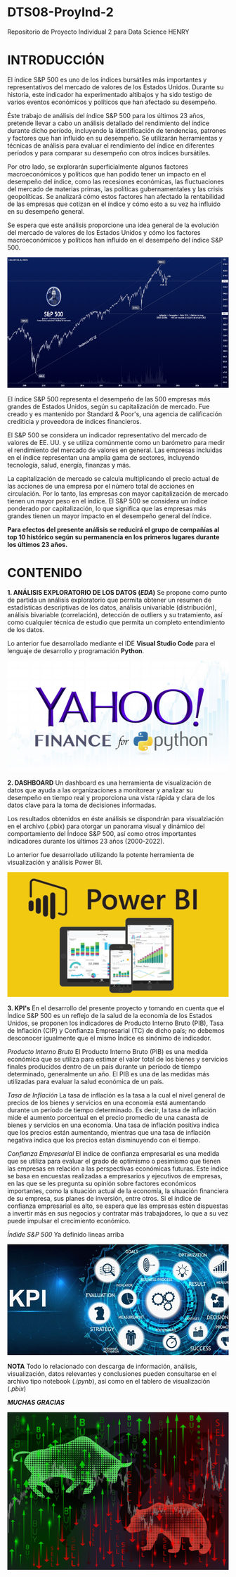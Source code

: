 # DTS08-ProyInd-2
Repositorio de Proyecto Individual 2 para Data Science HENRY

# INTRODUCCIÓN
El índice S&P 500 es uno de los índices bursátiles más importantes y representativos del mercado de valores de los Estados Unidos. Durante su historia, este indicador ha experimentado altibajos y ha sido testigo de varios eventos económicos y políticos que han afectado su desempeño.

Éste trabajo de análisis del índice S&P 500 para los últimos 23 años, pretende llevar a cabo un análisis detallado del rendimiento del índice durante dicho período, incluyendo la identificación de tendencias, patrones y factores que han influido en su desempeño. Se utilizarán herramientas y técnicas de análisis para evaluar el rendimiento del índice en diferentes períodos y para comparar su desempeño con otros índices bursátiles.

Por otro lado, se explorarán superficialmente algunos factores macroeconómicos y políticos que han podido tener un impacto en el desempeño del índice, como las recesiones económicas, las fluctuaciones del mercado de materias primas, las políticas gubernamentales y las crisis geopolíticas. Se analizará cómo estos factores han afectado la rentabilidad de las empresas que cotizan en el índice y cómo esto a su vez ha influido en su desempeño general.

Se espera que este análisis proporcione una idea general de la evolución del mercado de valores de los Estados Unidos y cómo los factores macroeconómicos y políticos han influido en el desempeño del índice S&P 500.

![](https://github.com/hoyped/DTS08-ProyInd-2/blob/main/_src/S&P500.png)

El índice S&P 500 representa el desempeño de las 500 empresas más grandes de Estados Unidos, según su capitalización de mercado. Fue creado y es mantenido por Standard & Poor's, una agencia de calificación crediticia y proveedora de índices financieros.

El S&P 500 se considera un indicador representativo del mercado de valores de EE. UU. y se utiliza comúnmente como un barómetro para medir el rendimiento del mercado de valores en general. Las empresas incluidas en el índice representan una amplia gama de sectores, incluyendo tecnología, salud, energía, finanzas y más.

La capitalización de mercado se calcula multiplicando el precio actual de las acciones de una empresa por el número total de acciones en circulación. Por lo tanto, las empresas con mayor capitalización de mercado tienen un mayor peso en el índice. El S&P 500 se considera un índice ponderado por capitalización, lo que significa que las empresas más grandes tienen un mayor impacto en el desempeño general del índice.

**Para efectos del presente análisis se reducirá el grupo de compañías al top 10 histórico según su permanencia en los primeros lugares durante los últimos 23 años.**

# CONTENIDO

**1. ANÁLISIS EXPLORATORIO DE LOS DATOS (*EDA*)**
Se propone como punto de partida un análisis exploratorio que permita obtener un resumen de estadísticas descriptivas de los datos, análisis univariable (distribución), análisis bivariable (correlación), detección de outliers y su tratamiento, así como cualquier técnica de estudio que permita un completo entendimiento de los datos.

Lo anterior fue desarrollado mediante el IDE **Visual Studio Code** para el lenguaje de desarrollo y programación **Python**.

![](https://github.com/hoyped/DTS08-ProyInd-2/blob/main/_src/yahooFinanceAPI.jpg)

**2. DASHBOARD**
Un dashboard es una herramienta de visualización de datos que ayuda a las organizaciones a monitorear y analizar su desempeño en tiempo real y proporciona una vista rápida y clara de los datos clave para la toma de decisiones informadas.

Los resultados obtenidos en éste análisis se dispondrán para visualziación en el archivo (.pbix) para otorgar un panorama visual y dinámico del comportamiento del Índoce S&P 500, así como otros importantes indicadores durante los últimos 23 años (2000-2022).

Lo anterior fue desarrollado utilizando la potente herramienta de visualización y análisis Power BI.

![](https://github.com/hoyped/DTS08-ProyInd-2/blob/main/_src/Power-BI.png)

**3. KPI's**
En el desarrollo del presente proyecto y tomando en cuenta que el Índice S&P 500 es un reflejo de la salud de la economía de los Estados Unidos, se proponen los indicadores de Producto Interno Bruto (PIB), Tasa de Inflación (CIP) y Confianza Empresarial (TC) de dicho país; no debemos desconocer igualmente que el mismo Índice es sinónimo de indicador.

*Producto Interno Bruto*
El Producto Interno Bruto (PIB) es una medida económica que se utiliza para estimar el valor total de los bienes y servicios finales producidos dentro de un país durante un período de tiempo determinado, generalmente un año. El PIB es una de las medidas más utilizadas para evaluar la salud económica de un país.

*Tasa de Inflación*
La tasa de inflación es la tasa a la cual el nivel general de precios de los bienes y servicios en una economía está aumentando durante un período de tiempo determinado. Es decir, la tasa de inflación mide el aumento porcentual en el precio promedio de una canasta de bienes y servicios en una economía. Una tasa de inflación positiva indica que los precios están aumentando, mientras que una tasa de inflación negativa indica que los precios están disminuyendo con el tiempo.

*Confianza Empresarial*
El índice de confianza empresarial es una medida que se utiliza para evaluar el grado de optimismo o pesimismo que tienen las empresas en relación a las perspectivas económicas futuras. Este índice se basa en encuestas realizadas a empresarios y ejecutivos de empresas, en las que se les pregunta su opinión sobre factores económicos importantes, como la situación actual de la economía, la situación financiera de su empresa, sus planes de inversión, entre otros. Si el índice de confianza empresarial es alto, se espera que las empresas estén dispuestas a invertir más en sus negocios y contratar más trabajadores, lo que a su vez puede impulsar el crecimiento económico.

*Índide S&P 500*
Ya definido lineas arriba

![](https://github.com/hoyped/DTS08-ProyInd-2/blob/main/_src/KPI.jpg)

**NOTA**
Todo lo relacionado con descarga de información, análisis, visualización, datos relevantes y conclusiones pueden consultarse en el archivo tipo notebook (*.ipynb*), así como en el tablero de visualización (*.pbix*)

***MUCHAS GRACIAS***

![](https://github.com/hoyped/DTS08-ProyInd-2/blob/main/_src/Bull-Bear.jpg)
